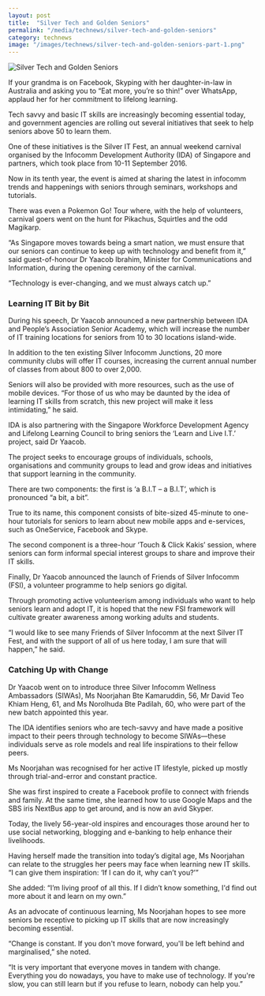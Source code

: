 ```yaml
---
layout: post
title:  "Silver Tech and Golden Seniors"
permalink: "/media/technews/silver-tech-and-golden-seniors"
category: technews
image: "/images/technews/silver-tech-and-golden-seniors-part-1.png"
---
```


![Silver Tech and Golden Seniors]({{site.baseurl}}/images/technews/silver-tech-and-golden-seniors-part-1.png)

If your grandma is on Facebook, Skyping with her daughter-in-law in Australia and asking you to “Eat more, you’re so thin!” over WhatsApp, applaud her for her commitment to lifelong learning. 

Tech savvy and basic IT skills are increasingly becoming essential today, and government agencies are rolling out several initiatives that seek to help seniors above 50 to learn them. 

One of these initiatives is the Silver IT Fest, an annual weekend carnival organised by the Infocomm Development Authority (IDA) of Singapore and partners, which took place from 10-11 September 2016.

Now in its tenth year, the event is aimed at sharing the latest in infocomm trends and happenings with seniors through seminars, workshops and tutorials. 

There was even a Pokemon Go! Tour where, with the help of volunteers, carnival goers went on the hunt for Pikachus, Squirtles and the odd Magikarp.

“As Singapore moves towards being a smart nation, we must ensure that our seniors can continue to keep up with technology and benefit from it,” said guest-of-honour Dr Yaacob Ibrahim, Minister for Communications and Information, during the opening ceremony of the carnival. 

“Technology is ever-changing, and we must always catch up.”

### **Learning IT Bit by Bit**
During his speech, Dr Yaacob announced a new partnership between IDA and People’s Association Senior Academy, which will increase the number of IT training locations for seniors from 10 to 30 locations island-wide. 

In addition to the ten existing Silver Infocomm Junctions, 20 more community clubs will offer IT courses, increasing the current annual number of classes from about 800 to over 2,000. 

Seniors will also be provided with more resources, such as the use of mobile devices. “For those of us who may be daunted by the idea of learning IT skills from scratch, this new project will make it less intimidating,” he said. 

IDA is also partnering with the Singapore Workforce Development Agency and Lifelong Learning Council to bring seniors the ‘Learn and Live I.T.’ project, said Dr Yaacob. 

The project seeks to encourage groups of individuals, schools, organisations and community groups to lead and grow ideas and initiatives that support learning in the community. 

There are two components: the first is ‘a B.I.T – a B.I.T’, which is pronounced “a bit, a bit”. 

True to its name, this component consists of bite-sized 45-minute to one-hour tutorials for seniors to learn about new mobile apps and e-services, such as OneService, Facebook and Skype. 

The second component is a three-hour ‘Touch & Click Kakis’ session, where seniors can form informal special interest groups to share and improve their IT skills. 

Finally, Dr Yaacob announced the launch of Friends of Silver Infocomm (FSI), a volunteer programme to help seniors go digital. 

Through promoting active volunteerism among individuals who want to help seniors learn and adopt IT, it is hoped that the new FSI framework will cultivate greater awareness among working adults and students. 

“I would like to see many Friends of Silver Infocomm at the next Silver IT Fest, and with the support of all of us here today, I am sure that will happen,” he said.

### **Catching Up with Change**
Dr Yaacob went on to introduce three Silver Infocomm Wellness Ambassadors (SIWAs), Ms Noorjahan Bte Kamaruddin, 56, Mr David Teo Khiam Heng, 61, and Ms Norolhuda Bte Padilah, 60, who were part of the new batch appointed this year. 

The IDA identifies seniors who are tech-savvy and have made a positive impact to their peers through technology to become SIWAs—these individuals serve as role models and real life inspirations to their fellow peers.

Ms Noorjahan was recognised for her active IT lifestyle, picked up mostly through trial-and-error and constant practice. 

She was first inspired to create a Facebook profile to connect with friends and family. At the same time, she learned how to use Google Maps and the SBS iris NextBus app to get around, and is now an avid Skyper. 

Today, the lively 56-year-old inspires and encourages those around her to use social networking, blogging and e-banking to help enhance their livelihoods. 

Having herself made the transition into today’s digital age, Ms Noorjahan can relate to the struggles her peers may face when learning new IT skills. “I can give them inspiration: ‘If I can do it, why can’t you?’” 

She added: “I’m living proof of all this. If I didn’t know something, I'd find out more about it and learn on my own.”

As an advocate of continuous learning, Ms Noorjahan hopes to see more seniors be receptive to picking up IT skills that are now increasingly becoming essential. 

“Change is constant. If you don't move forward, you'll be left behind and marginalised,” she noted.

“It is very important that everyone moves in tandem with change. Everything you do nowadays, you have to make use of technology. If you're slow, you can still learn but if you refuse to learn, nobody can help you.”

